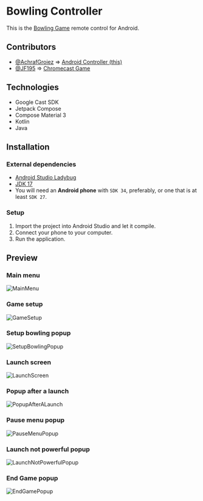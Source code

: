 # Bowling Controller

This is the [Bowling Game](https://github.com/AD6F/cast-bowling) remote control for Android.

## Contributors

- [@AchrafGroiez](https://github.com/AchrafGroiez) => [Android Controller (this)](https://github.com/AD6F/bowling-controller/)
- [@JF195](https://www.github.com/JF195) => [Chromecast Game](https://github.com/AD6F/cast-bowling)

## Technologies

- Google Cast SDK
- Jetpack Compose
- Compose Material 3
- Kotlin
- Java

## Installation

### External dependencies

- [Android Studio Ladybug](https://developer.android.com/studio)
- [JDK 17](https://www.oracle.com/ca-en/java/technologies/downloads/#java17)
- You will need an **Android phone** with `SDK 34`, preferably, or one that is at least `SDK 27`.

### Setup

1. Import the project into Android Studio and let it compile.
2. Connect your phone to your computer.
3. Run the application.

## Preview

### Main menu

![MainMenu](https://github.com/user-attachments/assets/433ecfb8-c9e8-4cca-ba43-ef0cce677fee)

### Game setup

![GameSetup](https://github.com/user-attachments/assets/f90489bb-8940-4da5-b8ad-8b6d8e0f1b05)

### Setup bowling popup

![SetupBowlingPopup](https://github.com/user-attachments/assets/e84e0321-d1c8-4936-91ac-1d4f62de9f01)

### Launch screen

![LaunchScreen](https://github.com/user-attachments/assets/b216c35e-c08c-441a-b46a-7698e0abf4c4)

### Popup after a launch

![PopupAfterALaunch](https://github.com/user-attachments/assets/2dc14419-e409-43b0-9b16-1ab9498fbdae)

### Pause menu popup

![PauseMenuPopup](https://github.com/user-attachments/assets/8b60eec1-f62c-435d-a305-ec699bbf6463)

### Launch not powerful popup

![LaunchNotPowerfulPopup](https://github.com/user-attachments/assets/e1e198fb-e71b-4ca7-a322-93035ad83322)

### End Game popup

![EndGamePopup](https://github.com/user-attachments/assets/ff9d11e1-8f31-4de8-b75e-4b06e5ebd9e8)
